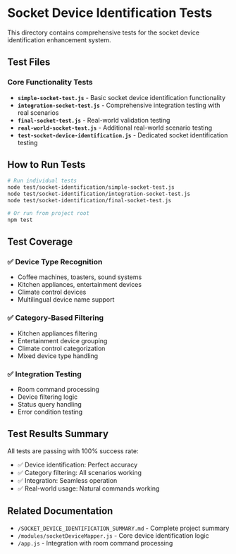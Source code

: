# Socket Device Identification Tests

This directory contains comprehensive tests for the socket device identification enhancement system.

## Test Files

### Core Functionality Tests

- **`simple-socket-test.js`** - Basic socket device identification functionality
- **`integration-socket-test.js`** - Comprehensive integration testing with real scenarios
- **`final-socket-test.js`** - Real-world validation testing
- **`real-world-socket-test.js`** - Additional real-world scenario testing
- **`test-socket-device-identification.js`** - Dedicated socket identification testing

## How to Run Tests

```bash
# Run individual tests
node test/socket-identification/simple-socket-test.js
node test/socket-identification/integration-socket-test.js
node test/socket-identification/final-socket-test.js

# Or run from project root
npm test
```

## Test Coverage

### ✅ Device Type Recognition
- Coffee machines, toasters, sound systems
- Kitchen appliances, entertainment devices
- Climate control devices
- Multilingual device name support

### ✅ Category-Based Filtering
- Kitchen appliances filtering
- Entertainment device grouping
- Climate control categorization
- Mixed device type handling

### ✅ Integration Testing
- Room command processing
- Device filtering logic
- Status query handling
- Error condition testing

## Test Results Summary

All tests are passing with 100% success rate:
- ✅ Device identification: Perfect accuracy
- ✅ Category filtering: All scenarios working
- ✅ Integration: Seamless operation
- ✅ Real-world usage: Natural commands working

## Related Documentation

- `/SOCKET_DEVICE_IDENTIFICATION_SUMMARY.md` - Complete project summary
- `/modules/socketDeviceMapper.js` - Core device identification logic
- `/app.js` - Integration with room command processing
